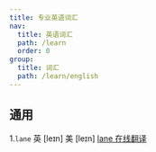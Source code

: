 ```yaml
---
title: 专业英语词汇
nav:
  title: 英语词汇
  path: /learn
  order: 0
group:
  title: 词汇
  path: /learn/english
---
```


## 通用

1.`lane` 英 [leɪn] 美 [leɪn] [lane 在线翻译](https://dict.youdao.com/search?q=lane&keyfrom=new-fanyi.smartResult)
